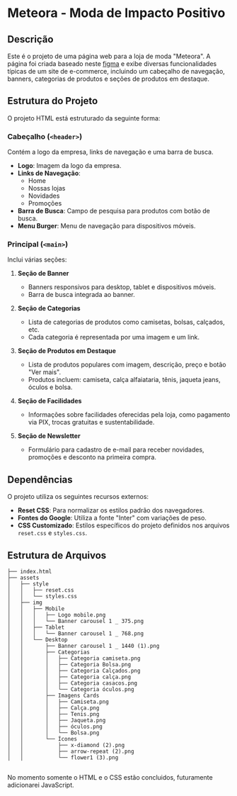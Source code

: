 # Meteora - Moda de Impacto Positivo

## Descrição

Este é o projeto de uma página web para a loja de moda "Meteora". A página foi criada baseado neste [figma](https://www.figma.com/file/2TLgt8UjsWUViWlmpXu5Fz/Challenge-Front-end-%7C-Loja-Meteora?node-id=2386%3A3188&mode=dev) e exibe diversas funcionalidades típicas de um site de e-commerce, incluindo um cabeçalho de navegação, banners, categorias de produtos e seções de produtos em destaque.

## Estrutura do Projeto

O projeto HTML está estruturado da seguinte forma:

### Cabeçalho (`<header>`)

Contém a logo da empresa, links de navegação e uma barra de busca.

- **Logo**: Imagem da logo da empresa.
- **Links de Navegação**: 
  - Home
  - Nossas lojas
  - Novidades
  - Promoções
- **Barra de Busca**: Campo de pesquisa para produtos com botão de busca.
- **Menu Burger**: Menu de navegação para dispositivos móveis.

### Principal (`<main>`)

Inclui várias seções:

1. **Seção de Banner**
   - Banners responsivos para desktop, tablet e dispositivos móveis.
   - Barra de busca integrada ao banner.

2. **Seção de Categorias**
   - Lista de categorias de produtos como camisetas, bolsas, calçados, etc.
   - Cada categoria é representada por uma imagem e um link.

3. **Seção de Produtos em Destaque**
   - Lista de produtos populares com imagem, descrição, preço e botão "Ver mais".
   - Produtos incluem: camiseta, calça alfaiataria, tênis, jaqueta jeans, óculos e bolsa.

4. **Seção de Facilidades**
   - Informações sobre facilidades oferecidas pela loja, como pagamento via PIX, trocas gratuitas e sustentabilidade.

5. **Seção de Newsletter**
   - Formulário para cadastro de e-mail para receber novidades, promoções e desconto na primeira compra.

## Dependências

O projeto utiliza os seguintes recursos externos:

- **Reset CSS**: Para normalizar os estilos padrão dos navegadores.
- **Fontes do Google**: Utiliza a fonte "Inter" com variações de peso.
- **CSS Customizado**: Estilos específicos do projeto definidos nos arquivos `reset.css` e `styles.css`.

## Estrutura de Arquivos

```plaintext
├── index.html
├── assets
│   ├── style
│   │   ├── reset.css
│   │   └── styles.css
│   ├── img
│   │   ├── Mobile
│   │   │   ├── Logo mobile.png
│   │   │   └── Banner carousel 1 _ 375.png
│   │   ├── Tablet
│   │   │   └── Banner carousel 1 _ 768.png
│   │   └── Desktop
│   │       ├── Banner carousel 1 _ 1440 (1).png
│   │       ├── Categorias
│   │       │   ├── Categoria camiseta.png
│   │       │   ├── Categoria Bolsa.png
│   │       │   ├── Categoria Calçados.png
│   │       │   ├── Categoria calça.png
│   │       │   ├── Categoria casacos.png
│   │       │   └── Categoria óculos.png
│   │       ├── Imagens Cards
│   │       │   ├── Camiseta.png
│   │       │   ├── Calça.png
│   │       │   ├── Tenis.png
│   │       │   ├── Jaqueta.png
│   │       │   ├── óculos.png
│   │       │   └── Bolsa.png
│   │       └── Ícones
│   │           ├── x-diamond (2).png
│   │           ├── arrow-repeat (2).png
│   │           └── flower1 (3).png
```
##
No momento somente o HTML e o CSS estão concluidos, futuramente adicionarei JavaScript.
